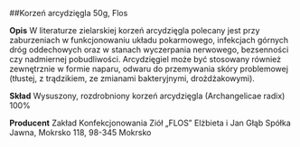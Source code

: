 ##Korzeń arcydzięgla 50g, Flos

**Opis** W literaturze zielarskiej korzeń arcydzięgla polecany jest przy zaburzeniach w funkcjonowaniu układu pokarmowego, infekcjach górnych dróg oddechowych oraz w stanach wyczerpania nerwowego, bezsenności czy nadmiernej pobudliwości. Arcydzięgiel może być stosowany również zewnętrznie w formie naparu, odwaru do przemywania skóry problemowej (tłustej, z trądzikiem, ze zmianami bakteryjnymi, drożdżakowymi).

**Skład** Wysuszony, rozdrobniony korzeń arcydzięgla (Archangelicae radix) 100%

**Producent** Zakład Konfekcjonowania Ziół „FLOS” Elżbieta i Jan Głąb Spółka Jawna, Mokrsko 118, 98-345 Mokrsko